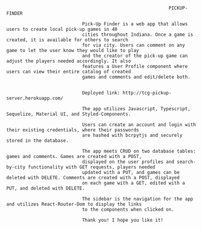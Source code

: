                                                                 PICKUP-FINDER

                                Pick-Up Finder is a web app that allows users to create local pick-up games in 40 
                                cities throughout Indiana. Once a game is created, it is available for others to search
                                for via city. Users can comment on any game to let the user know they would like to play
                                and the creator of the pick-up game can adjust the players needed accordingly. It also
                                features a User Profile component where users can view their entire catalog of created
                                games and comments and edit/delete both. 


                                Deployed link: http://tcg-pickup-server.herokuapp.com/

                                The app utilizes Javascript, Typescript, Sequelize, Material UI, and Styled-Components.

                                Users can create an account and login with their existing credentials, where their passwords
                                are hashed with bcrpytjs and securely stored in the database.

                                The app meets CRUD on two database tables: games and comments. Games are created with a POST,
                                displayed on the user profiles and search-by-city functionality with GET requests, players needed
                                updated with a PUT, and games can be deleted with DELETE. Comments are created with a POST, displayed
                                on each game with a GET, edited with a PUT, and deleted with DELETE. 

                                The sidebar is the navigation for the app and utilizes React-Router-Dom to display the links
                                to the components when clicked on. 

                                Thank you! I hope you like it!


